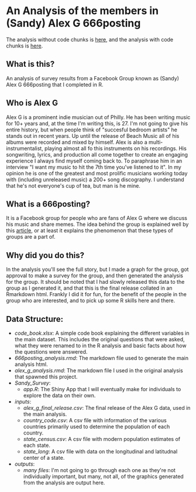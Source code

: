 # An Analysis of the members in (Sandy) Alex G 666posting
The analysis without code chunks is [here](https://bookdown.org/connect/#/apps/5642/access), and the analysis with code chunks is [here](https://htmlpreview.github.io/?https://github.com/tnieuwe/Alex_G_666posting/blob/master/666posting_analysis_w_code.html).

## What is this?
An analysis of survey results from a Facebook Group known as (Sandy) Alex G 666posting that I completed in R.

## Who is Alex G
 Alex G is a prominent indie musician out of Philly.  He has been writing music for 10+ years and, at the time I'm writing this, is 27. I'm not going to give his entire history, but when people think of "succesful bedroom artists" he stands out in recent years. Up until the release of Beach Music all of his albums were recorded and mixed by himself. Alex is also a multi-instrumentalist, playing almost all fo this instruments on his recordings. His songwriting, lyrics, and production all come together to create an engaging experience I always find myself coming back to. To paraphrase him in an interview "I want my music to hit the 7th time you've listened to it". In my opinion he is one of the greatest and most prolific musicians working today with (including unreleased music) a 200+ song discography. I understand that he's not everyone's cup of tea, but man is he mine. 
 
 ## What is a 666posting?
It is a Facebook group for people who are fans of Alex G where we discuss his music and share memes. The idea behind the group is explained well by this [article](https://www.vice.com/en_us/article/4agvdm/facebook-shitposting-groups-are-the-new-fan-clubs-for-indie-bands), or at least it explains the phenomenon that these types of groups are a part of.

## Why did you do this?
In the analysis you'll see the full story, but I made a graph for the group, got approval to make a survey for the group, and then generated the analysis for the group. It should be noted that I had slowly released this data to the group as I generated it, and that this is the final release collated in an Rmarkdown html. Frankly I did it for fun, for the benefit of the people in the group who are interested, and to pick up some R skills here and there.

## Data Structure:
+ *code_book.xlsx*: A simple code book explaining the different variables in the main dataset. This includes the original questions that were asked, what they were renamed to in the R analysis and basic facts about how the questions were answered.
+ *666posting_analysis.rmd*: The markdown file used to generate the main analysis html.
+ *alex_g_analysis.rmd*: The markdown file I used in the original analysis that spawned this project.
+ *Sandy_Survey*:
   + *app.R*: The Shiny App that I will eventually make for individuals to explore the data on their own.
+ *inputs*:
   + *alex_g_final_release.csv*: The final release of the Alex G data, used in the main analysis.
   + *country_code.csv*: A csv file with information of the various countries primarily used to determine the population of each country.
   + *state_census.csv*: A csv file with modern population estimates of each state.
   + *state_long*: A csv file with data on the longitudinal and latitudnal center of a state. 
+ *outputs*:
   + *many files*: I'm not going to go through each one as they're not individually important, but many, not all, of the graphics generated from the analysis are output here. 
